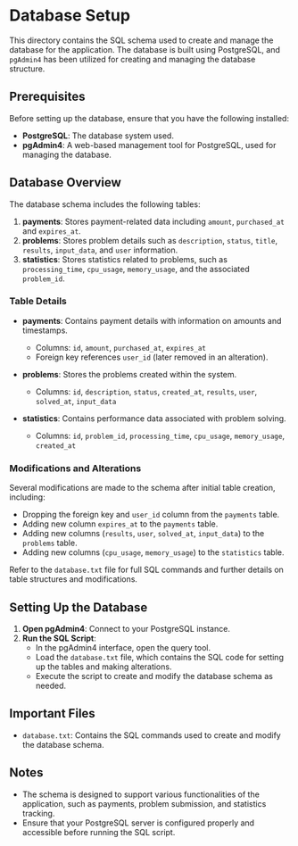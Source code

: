 
# Database Setup

This directory contains the SQL schema used to create and manage the database for the application. The database is built using PostgreSQL, and `pgAdmin4` has been utilized for creating and managing the database structure.

## Prerequisites

Before setting up the database, ensure that you have the following installed:
- **PostgreSQL**: The database system used.
- **pgAdmin4**: A web-based management tool for PostgreSQL, used for managing the database.

## Database Overview

The database schema includes the following tables:
1. **payments**: Stores payment-related data including `amount`, `purchased_at` and `expires_at`.
2. **problems**: Stores problem details such as `description`, `status`, `title`, `results`, `input_data`, and `user` information.
3. **statistics**: Stores statistics related to problems, such as `processing_time`, `cpu_usage`, `memory_usage`, and the associated `problem_id`.

### Table Details
  
- **payments**: Contains payment details with information on amounts and timestamps.
  - Columns: `id`, `amount`, `purchased_at`, `expires_at`
  - Foreign key references `user_id` (later removed in an alteration).

- **problems**: Stores the problems created within the system.
  - Columns: `id`, `description`, `status`, `created_at`, `results`, `user`, `solved_at`, `input_data`

- **statistics**: Contains performance data associated with problem solving.
  - Columns: `id`, `problem_id`, `processing_time`, `cpu_usage`, `memory_usage`, `created_at`

### Modifications and Alterations

Several modifications are made to the schema after initial table creation, including:
- Dropping the foreign key and `user_id` column from the `payments` table.
- Adding new column `expires_at` to the `payments` table.
- Adding new columns (`results`, `user`, `solved_at`, `input_data`) to the `problems` table.
- Adding new columns (`cpu_usage`, `memory_usage`) to the `statistics` table.

Refer to the `database.txt` file for full SQL commands and further details on table structures and modifications.

## Setting Up the Database

1. **Open pgAdmin4**: Connect to your PostgreSQL instance.
2. **Run the SQL Script**:
   - In the pgAdmin4 interface, open the query tool.
   - Load the `database.txt` file, which contains the SQL code for setting up the tables and making alterations.
   - Execute the script to create and modify the database schema as needed.

## Important Files

- `database.txt`: Contains the SQL commands used to create and modify the database schema.

## Notes

- The schema is designed to support various functionalities of the application, such as payments, problem submission, and statistics tracking.
- Ensure that your PostgreSQL server is configured properly and accessible before running the SQL script.

